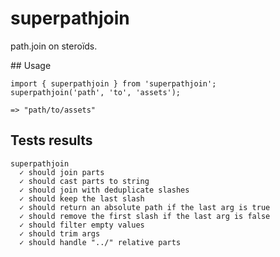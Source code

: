 # superpathjoin

path.join on steroïds.

## Usage

```
import { superpathjoin } from 'superpathjoin';
superpathjoin('path', 'to', 'assets');

=> "path/to/assets"
```

## Tests results

```
superpathjoin
  ✓ should join parts
  ✓ should cast parts to string
  ✓ should join with deduplicate slashes
  ✓ should keep the last slash
  ✓ should return an absolute path if the last arg is true
  ✓ should remove the first slash if the last arg is false
  ✓ should filter empty values
  ✓ should trim args
  ✓ should handle "../" relative parts
```

